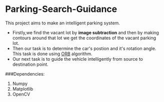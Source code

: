 # Parking-Search-Guidance
This project aims to make an intelligent parking system.  
* Firstly,we find the vacant lot by **image subtraction** and then by making contours around that lot we get the coordinates of the vacant parking lot.  
* Then our task is to determine the car's postion and it's rotation angle. This task is done using [ORB](http://docs.opencv.org/3.0-beta/doc/py_tutorials/py_feature2d/py_orb/py_orb.html) algorithm.
* Our next task is to guide the vehicle intelligently from source to destination point.

###Dependencies:
1. Numpy
2. Matplotlib
3. OpenCV
